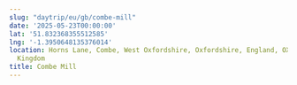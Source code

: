 ```yaml
---
slug: "daytrip/eu/gb/combe-mill"
date: '2025-05-23T00:00:00'
lat: '51.832368355512585'
lng: '-1.3950648135376014'
location: Horns Lane, Combe, West Oxfordshire, Oxfordshire, England, OX29 8ET, United
  Kingdom
title: Combe Mill
---
```



